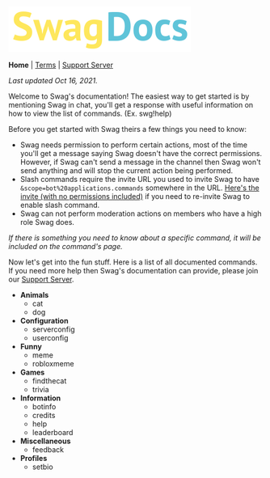 ![](https://github.com/Swag-Discord-Bot/Swag-Docs/blob/main/Assets/DocsLogo.png?raw=true)

**Home** | [Terms](Terms.md) | [Support Server](https://discord.gg/xsapSxGaeV)

*Last updated Oct 16, 2021.*

Welcome to Swag's documentation! The easiest way to get started is by mentioning Swag in chat, you'll get a response with useful information on how to view the list of commands. (Ex. swg!help)

Before you get started with Swag theirs a few things you need to know:
- Swag needs permission to perform certain actions, most of the time you'll get a message saying Swag doesn't have the correct permissions. However, if Swag can't send a message in the channel then Swag won't send anything and will stop the current action being performed.
- Slash commands require the invite URL you used to invite Swag to have `&scope=bot%20applications.commands` somewhere in the URL. [Here's the invite (with no permissions included)](https://discord.com/api/oauth2/authorize?client_id=658377089954873355&permissions=0&scope=bot%20applications.commands) if you need to re-invite Swag to enable slash command.
- Swag can not perform moderation actions on members who have a high role Swag does.

*If there is something you need to know about a specific command, it will be included on the command's page.*

Now let's get into the fun stuff. Here is a list of all documented commands. If you need more help then Swag's documentation can provide, please join our [Support Server](https://discord.gg/xsapSxGaeV).

- **Animals**
  - cat
  - dog
- **Configuration**
  - serverconfig
  - userconfig
- **Funny**
  - meme
  - robloxmeme
- **Games**
  - findthecat
  - trivia
- **Information**
  - botinfo
  - credits
  - help
  - leaderboard
- **Miscellaneous**
  - feedback
- **Profiles**
  - setbio 
